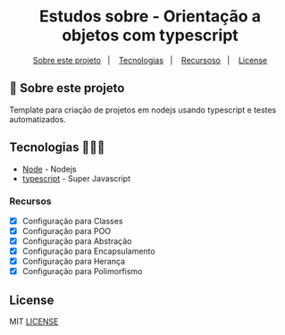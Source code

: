 <h1 align="center">Estudos sobre - Orientação a objetos com typescript</h1>

<p align="center">
  <a href="#about">Sobre este projeto</a>&nbsp;&nbsp;&nbsp;|&nbsp;&nbsp;&nbsp;
  <a href="#tecnologias">Tecnologias</a>&nbsp;&nbsp;&nbsp;|&nbsp;&nbsp;&nbsp;
  <a href="#recursos">Recursoso</a>&nbsp;&nbsp;&nbsp;|&nbsp;&nbsp;&nbsp;
  <a href="#license">License</a>
</p>

## :notebook: Sobre este projeto

<div id="about"></div>

Template para criação de projetos em nodejs usando typescript e testes automatizados.

## Tecnologias 🐱‍🏍🎂

<div id="tecnologias"></div>

- [Node](http://nodejs.org/) - Nodejs
- [typescript](https://www.typescriptlang.org/) - Super Javascript

### Recursos

<div id="recursos"></div>

- [x] Configuração para Classes
- [x] Configuração para POO
- [x] Configuração para Abstração
- [x] Configuração para Encapsulamento
- [x] Configuração para Herança
- [x] Configuração para Polimorfismo

## License

<div id="license"></div>

MIT [LICENSE](LICENSE.md)
